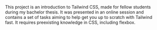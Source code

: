This project is an introduction to Tailwind CSS, made for fellow students during my bachelor thesis. It was presented in an online session and contains a set of tasks aiming to help get you up to scratch with Tailwind fast. It requires preexisting knowledge in CSS, including flexbox.
